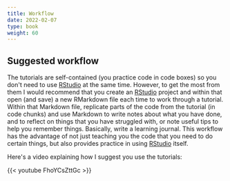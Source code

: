 ```yaml
---
title: Workflow
date: 2022-02-07
type: book
weight: 60
---
```




## Suggested workflow

The tutorials are self-contained (you practice code in code boxes) so you don't need to use [RStudio](https://www.rstudio.com/) at the same time. However, to get the most from them I would recommend that you create an [RStudio](https://www.rstudio.com/) project and within that open (and save) a new RMarkdown file each time to work through a tutorial. Within that Markdown file, replicate parts of the code from the tutorial (in code chunks) and use Markdown to write notes about what you have done, and to reflect on things that you have struggled with, or note useful tips to help you remember things. Basically, write a learning journal. This workflow has the advantage of not just teaching you the code that you need to do certain things, but also provides practice in using [RStudio](https://www.rstudio.com/) itself.

Here's a video explaining how I suggest you use the tutorials:

{{< youtube FhoYCsZttGc >}}
